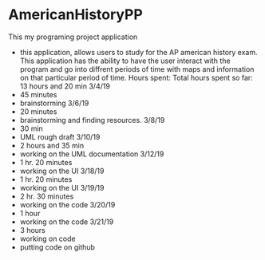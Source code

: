 # AmericanHistoryPP
This my programing project application
- this application, allows users to study for the AP american history exam. 
This application has the ability to have the user interact with the program and go into diffrent periods of time with maps and information on that particular period of time. 
Hours spent:
Total hours spent so far: 13 hours and 20 min
3/4/19
- 45 minutes
- brainstorming 
3/6/19
- 20 minutes
- brainstorming and finding resources.
3/8/19
- 30 min
- UML rough draft
3/10/19
- 2 hours and 35 min
- working on the UML documentation
3/12/19
- 1 hr. 20 minutes 
- working on the UI
3/18/19
- 1 hr. 20 minutes 
- working on the UI
3/19/19
- 2 hr. 30 minutes
- working on the code
3/20/19
- 1 hour
- working on the code
3/21/19
- 3 hours
- working on code
- putting code on github

